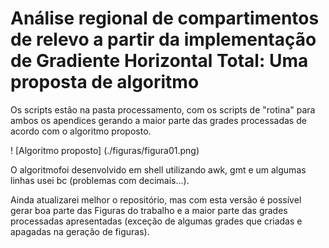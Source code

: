 # Análise regional de compartimentos de relevo a partir da implementação de Gradiente Horizontal Total: Uma proposta de algoritmo 

Os scripts estão na pasta processamento, com os scripts de "rotina" para ambos os apendices gerando a maior parte das grades processadas de acordo com o algoritmo proposto.

! [Algoritmo proposto] (./figuras/figura01.png)

O algoritmofoi desenvolvido em shell utilizando awk, gmt e um algumas linhas usei bc (problemas com decimais...).

Ainda atualizarei melhor o repositório, mas com esta versão é possível gerar boa parte das Figuras do trabalho e a maior parte das grades processadas apresentadas (exceção de algumas grades que criadas e apagadas na geração de figuras).
